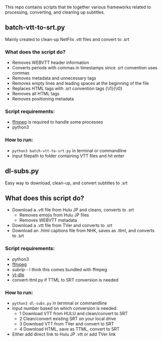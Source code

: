 This repo contains scripts that tie together various frameworks related to processing, converting, and cleaning up subtitles.

## batch-vtt-to-srt.py
Mainly created to clean-up NetFlix .vtt files and convert to .srt

### What does the script do?
- Removes WEBVTT header information
- Converts periods with commas in timestamps since .srt convention uses commas
- Removes metadata and unnecessary tags
- Removes empty lines and leading spaces at the beginning of the file
- Replaces HTML <i></i> tags with .srt convention tags {\i1}{\i0}
- Removes all HTML tags
- Removes positioning metadata

### Script requirements:
- [ffmpeg](https://ffmpeg.org/download.html) is required to handle some processes
- python3

### How to run:
- `python3 batch-vtt-to-srt.py` in terminal or commandline
- Input filepath to folder containing VTT files and hit enter

## dl-subs.py
Easy way to download, clean-up, and convert subtitles to .srt

## What does this script do?
- Download a .vtt file from Hulu JP and cleans, converts to .srt
  - Removes emojis from Hulu JP files
  - Removes WEBVTT metadata 
- Download a .vtt file from TVer and converts to .srt
- Download an .html captions file from NHK, saves as .ttml, and converts to .srt

### Script requirements:
- python3
- [ffmpeg](https://ffmpeg.org/download.html)
- subrip - I think this comes bundled with ffmpeg
- [yt-dlp](https://github.com/yt-dlp/yt-dlp)
- convert-ttml.py if TTML to SRT conversion is needed

### How to run:
- `python3 dl-subs.py` in terminal or commandline
- Input number based on which conversion is needed:
  - 1 Download VTT from HULU and clean/convert to SRT
  - 2 Clean/convert existing SRT on your local drive
  - 3 Download VTT from TVer and convert to SRT
  - 4 Download HTML, save as TTML, convert to SRT
- Either add direct link to Hulu JP .vtt or add TVer link
